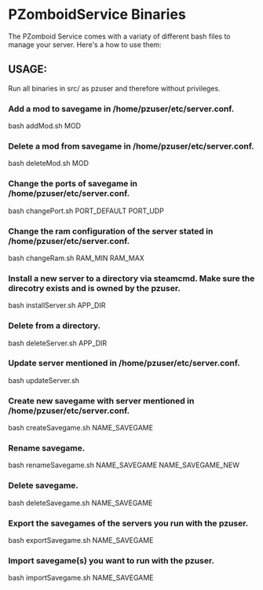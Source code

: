 # PZomboidService Binaries
The PZomboid Service comes with a variaty of different bash files to manage your server.
Here's a how to use them:

## USAGE:
Run all binaries in src/ as pzuser and therefore without privileges.

### Add a mod to savegame in /home/pzuser/etc/server.conf.
bash addMod.sh MOD

### Delete a mod from savegame in /home/pzuser/etc/server.conf.
bash deleteMod.sh MOD

### Change the ports of savegame in /home/pzuser/etc/server.conf.
bash changePort.sh PORT_DEFAULT PORT_UDP

### Change the ram configuration of the server stated in /home/pzuser/etc/server.conf.
bash changeRam.sh RAM_MIN RAM_MAX

### Install a new server to a directory via steamcmd. Make sure the direcotry exists and is owned by the pzuser.
bash installServer.sh APP_DIR

### Delete from a directory.
bash deleteServer.sh APP_DIR

### Update server mentioned in /home/pzuser/etc/server.conf.
bash updateServer.sh

### Create new savegame with server mentioned in /home/pzuser/etc/server.conf.
bash createSavegame.sh NAME_SAVEGAME

### Rename savegame.
bash renameSavegame.sh NAME_SAVEGAME NAME_SAVEGAME_NEW

### Delete savegame.
bash deleteSavegame.sh NAME_SAVEGAME

### Export the savegames of the servers you run with the pzuser.
bash exportSavegame.sh NAME_SAVEGAME

### Import savegame(s) you want to run with the pzuser.
bash importSavegame.sh NAME_SAVEGAME